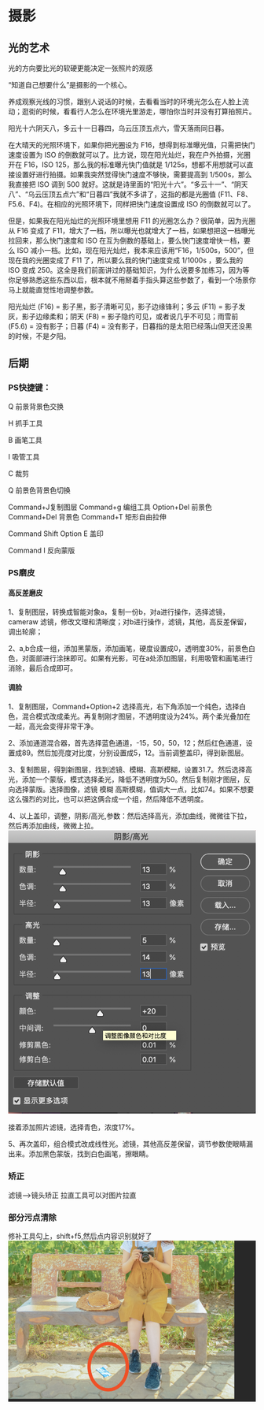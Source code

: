 # 摄影

## 光的艺术

光的方向要比光的软硬更能决定一张照片的观感

“知道自己想要什么”是摄影的一个核心。

养成观察光线的习惯，跟别人说话的时候，去看看当时的环境光怎么在人脸上流动；逛街的时候，看看行人怎么在环境光里游走，哪怕你当时并没有打算拍照片。

阳光十六阴天八，多云十一日暮四，乌云压顶五点六，雪天落雨同日暮。

在大晴天的光照环境下，如果你把光圈设为 F16，想得到标准曝光值，只需把快门速度设置为 ISO 的倒数就可以了。比方说，现在阳光灿烂，我在户外拍摄，光圈开在 F16，ISO 125，那么我的标准曝光快门值就是 1/125s，想都不用想就可以直接设置好进行拍摄。如果我突然觉得快门速度不够快，需要提高到 1/500s，那么我直接把 ISO 调到 500 就好。这就是诗里面的“阳光十六”。“多云十一”、“阴天八”、“乌云压顶五点六”和“日暮四”我就不多讲了，这指的都是光圈值 (F11、F8、F5.6、F4)。在相应的光照环境下，同样把快门速度设置成 ISO 的倒数就可以了。

但是，如果我在阳光灿烂的光照环境里想用 F11 的光圈怎么办？很简单，因为光圈从 F16 变成了 F11，增大了一档，所以曝光也就增大了一档，如果想把这一档曝光拉回来，那么快门速度和 ISO 在互为倒数的基础上，要么快门速度增快一档，要么 ISO 减小一档。比如，现在阳光灿烂，我本来应该用“F16，1/500s，500”，但现在我的光圈变成了 F11 了，所以要么我的快门速度变成 1/1000s ，要么我的 ISO 变成 250。这全是我们前面讲过的基础知识，为什么说要多加练习，因为等你足够熟悉这些东西以后，根本就不用掰着手指头算这些参数了，看到一个场景你马上就能直觉性地调整参数。

阳光灿烂 (F16) = 影子黑，影子清晰可见，影子边缘锋利；多云 (F11) = 影子发灰，影子边缘柔和；阴天 (F8) = 影子隐约可见，或者说几乎不可见；雨雪前 (F5.6) = 没有影子；日暮 (F4) = 没有影子，日暮指的是太阳已经落山但天还没黑的时候，不是夕阳。

## 后期

### PS快捷键：

Q 前景背景色交换

H 抓手工具

B 画笔工具

I 吸管工具

C 裁剪

Q 前景色背景色切换

Command+J复制图层 Command+g 编组工具 Option+Del 前景色 Command+Del  背景色 Command+T 矩形自由拉伸

Command Shift Option E 盖印 

Command I 反向蒙版

### PS磨皮

#### 高反差磨皮

1、复制图层，转换成智能对象a，复制一份b，对a进行操作，选择滤镜，cameraw 滤镜，修改文理和清晰度；对b进行操作，滤镜，其他，高反差保留，调出轮廓；

2、a,b合成一组，添加黑蒙版，添加画笔，硬度设置成0，透明度30%，前景色白色，对面部进行涂抹即可。如果有光影，可在a处添加图层，利用吸管和画笔进行消除，最后合成即可。

#### 调脸

1、复制图层，Command+Option+2 选择高光，右下角添加一个纯色，选择白色，混合模式改成柔光。再复制刚才图层，不透明度设为24%。两个柔光叠加在一起，高光会变得非常干净。

2、添加通道混合器，首先选择蓝色通道，-15，50，50，12；然后红色通道，设置成89。然后加亮度对比度，分别设置成5，12。当前调整盖印，得到新图层。

3、复制图层，得到新图层，找到滤镜、模糊、高斯模糊，设置31.7。然后选择高光，添加一个蒙版，模式选择柔光，降低不透明度为50。然后复制刚才图层，反向选择蒙版。选择图像，滤镜 模糊 高斯模糊，值调大一点，比如74。如果不想要这么强烈的对比，也可以把这俩合成一个组，然后降低不透明度。

4、以上盖印，调整，阴影/高光,参数：然后选择高光，添加曲线，微微往下拉，然后再添加曲线，微微上拉。![ps1](../images/ps1.png)

接着添加照片滤镜，选择青色，浓度17%。

5、再次盖印，组合模式改成线性光。滤镜，其他高反差保留，调节参数使眼睛漏出来。添加黑色蒙版，找到白色画笔，擦眼睛。

### 矫正

滤镜-->镜头矫正  拉直工具可以对图片拉直



### 部分污点清除

修补工具勾上，shift+f5,然后点内容识别就好了![pscleardemo](../images/pscleardemo.png)

